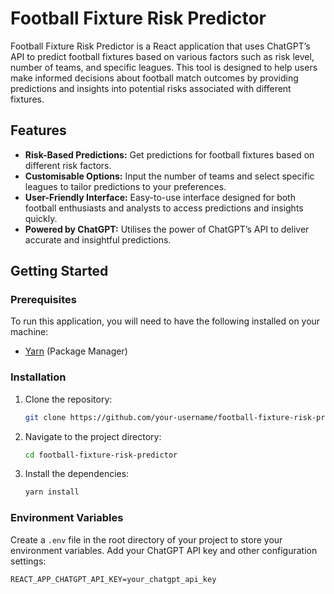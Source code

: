 # Football Fixture Risk Predictor

Football Fixture Risk Predictor is a React application that uses ChatGPT’s API to predict football fixtures based on various factors such as risk level, number of teams, and specific leagues. This tool is designed to help users make informed decisions about football match outcomes by providing predictions and insights into potential risks associated with different fixtures.

## Features

- **Risk-Based Predictions:** Get predictions for football fixtures based on different risk factors.
- **Customisable Options:** Input the number of teams and select specific leagues to tailor predictions to your preferences.
- **User-Friendly Interface:** Easy-to-use interface designed for both football enthusiasts and analysts to access predictions and insights quickly.
- **Powered by ChatGPT:** Utilises the power of ChatGPT’s API to deliver accurate and insightful predictions.

## Getting Started

### Prerequisites

To run this application, you will need to have the following installed on your machine:

- [Yarn](https://yarnpkg.com/) (Package Manager)

### Installation

1. Clone the repository:

    ```bash
    git clone https://github.com/your-username/football-fixture-risk-predictor.git
    ```

2. Navigate to the project directory:

    ```bash
    cd football-fixture-risk-predictor
    ```

3. Install the dependencies:

    ```bash
    yarn install
    ```

### Environment Variables

Create a `.env` file in the root directory of your project to store your environment variables. Add your ChatGPT API key and other configuration settings:

```plaintext
REACT_APP_CHATGPT_API_KEY=your_chatgpt_api_key

